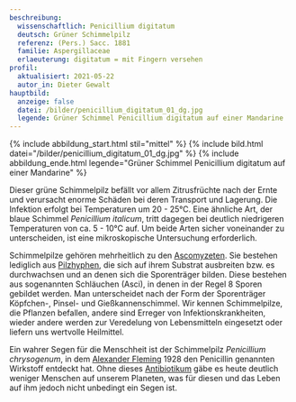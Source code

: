 ```yaml
---
beschreibung:
  wissenschaftlich: Penicillium digitatum
  deutsch: Grüner Schimmelpilz
  referenz: (Pers.) Sacc. 1881
  familie: Aspergillaceae
  erlaeuterung: digitatum = mit Fingern versehen
profil:
  aktualisiert: 2021-05-22
  autor_in: Dieter Gewalt
hauptbild:
  anzeige: false
  datei: /bilder/penicillium_digitatum_01_dg.jpg
  legende: Grüner Schimmel Penicillium digitatum auf einer Mandarine
---
```

{% include abbildung_start.html stil="mittel" %}
{% include bild.html datei="/bilder/penicillium_digitatum_01_dg.jpg" %}
{% include abbildung_ende.html legende="Grüner Schimmel Penicillium digitatum auf einer Mandarine" %}

Dieser grüne Schimmelpilz befällt vor allem Zitrusfrüchte nach der Ernte und verursacht enorme Schäden bei deren Transport und Lagerung. Die Infektion erfolgt bei Temperaturen um 20 - 25°C. Eine ähnliche Art, der blaue Schimmel *Penicillium italicum*,  tritt dagegen bei deutlich niedrigeren Temperaturen von ca. 5 - 10°C auf. Um beide Arten sicher voneinander zu unterscheiden, ist eine mikroskopische Untersuchung erforderlich. 

Schimmelpilze gehören mehrheitlich zu den [Ascomyzeten](Ascomyzeten "Glossar"). Sie bestehen lediglich aus [Pilzhyphen](Hyphen "Glossar"), die sich auf ihrem Substrat ausbreiten bzw. es durchwachsen und an denen sich die Sporenträger bilden. Diese bestehen aus sogenannten Schläuchen (Asci), in denen in der Regel 8 Sporen gebildet werden. Man unterscheidet nach der Form der Sporenträger Köpfchen-, Pinsel- und Gießkannenschimmel. Wir kennen Schimmelpilze, die Pflanzen befallen, andere sind Erreger von Infektionskrankheiten, wieder andere werden zur Veredelung von Lebensmitteln eingesetzt oder liefern uns wertvolle Heilmittel. 

Ein wahrer Segen für die Menschheit ist der Schimmelpilz *Penicillium chrysogenum*, in dem [Alexander Fleming](https://de.wikipedia.org/wiki/Alexander_Fleming) 1928 den Penicillin genannten Wirkstoff entdeckt hat. Ohne dieses [Antibiotikum](https://de.wikipedia.org/wiki/Antibiotikum) gäbe es heute deutlich weniger Menschen auf unserem Planeten, was für diesen und das Leben auf ihm jedoch nicht unbedingt ein Segen ist.
